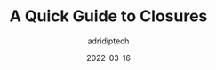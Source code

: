 ---
author: adridiptech
date: 2022-03-16
permalink: false
publisher: thepracticaldev
tags:
  - guides
  - javascript
target_url: https://dev.to/am20dipi/a-quick-guide-to-closures-2o0
title: A Quick Guide to Closures
---